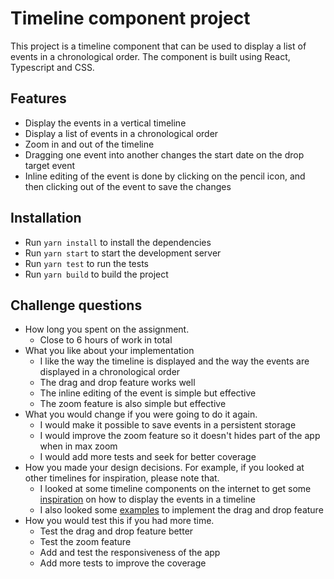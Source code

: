 # Timeline component project
This project is a timeline component that can be used to display a list of events in a chronological order.
The component is built using React, Typescript and CSS.

## Features
- Display the events in a vertical timeline
- Display a list of events in a chronological order
- Zoom in and out of the timeline
- Dragging one event into another changes the start date on the drop target event
- Inline editing of the event is done by clicking on the pencil icon, and then clicking out of the event to save the changes

## Installation
- Run `yarn install` to install the dependencies
- Run `yarn start` to start the development server
- Run `yarn test` to run the tests
- Run `yarn build` to build the project

## Challenge questions
- How long you spent on the assignment.
  - Close to 6 hours of work in total
- What you like about your implementation
  - I like the way the timeline is displayed and the way the events are displayed in a chronological order
  - The drag and drop feature works well
  - The inline editing of the event is simple but effective
  - The zoom feature is also simple but effective
- What you would change if you were going to do it again.
  - I would make it possible to save events in a persistent storage
  - I would improve the zoom feature so it doesn't hides part of the app when in max zoom
  - I would add more tests and seek for better coverage
- How you made your design decisions. For example, if you looked at other timelines for inspiration, please note that.
  - I looked at some timeline components on the internet to get some [inspiration](https://ft.syncfusion.com/featuretour/react-js2/images/timeline/react-timeline-opposite-content.png) on how to display the events in a timeline
  - I also looked some [examples](https://developer.mozilla.org/en-US/docs/Web/API/HTML_Drag_and_Drop_API#examples) to implement the drag and drop feature
- How you would test this if you had more time.
  - Test the drag and drop feature better
  - Test the zoom feature
  - Add and test the responsiveness of the app
  - Add more tests to improve the coverage
  